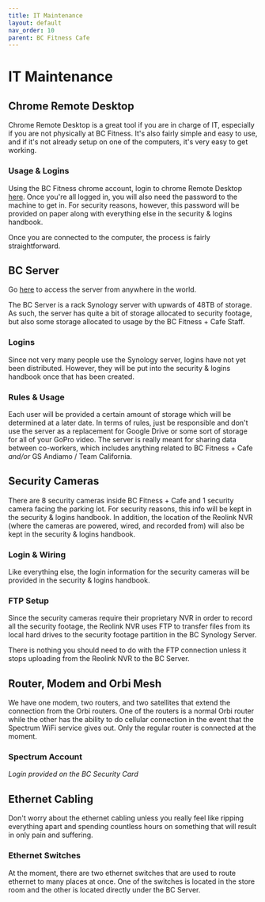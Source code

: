 ```yaml
---
title: IT Maintenance
layout: default
nav_order: 10
parent: BC Fitness Cafe
---
```

# IT Maintenance
## Chrome Remote Desktop
Chrome Remote Desktop is a great tool if you are in charge of IT, especially if you are not physically at BC Fitness. It's also fairly simple and easy to use, and if it's not already setup on one of the computers, it's very easy to get working.
### Usage & Logins
Using the BC Fitness chrome account, login to chrome Remote Desktop [here](https://remotedesktop.google.com/access/). Once you're all logged in, you will also need the password to the machine to get in. For security reasons, however, this password will be provided on paper along with everything else in the security & logins handbook.

Once you are connected to the computer, the process is fairly straightforward.

## BC Server
Go [here](https://bcfitnesscafe.synology.me:42069/) to access the server from anywhere in the world.

The BC Server is a rack Synology server with upwards of 48TB of storage. As such, the server has quite a bit of storage allocated to security footage, but also some storage allocated to usage by the BC Fitness + Cafe Staff.
### Logins
Since not very many people use the Synology server, logins have not yet been distributed. However, they will be put into the security & logins handbook once that has been created.
### Rules & Usage
Each user will be provided a certain amount of storage which will be determined at a later date. In terms of rules, just be responsible and don't use the server as a replacement for Google Drive or some sort of storage for all of your GoPro video. The server is really meant for sharing data between co-workers, which includes anything related to BC Fitness + Cafe *and/or* GS Andiamo / Team California.
## Security Cameras
There are 8 security cameras inside BC Fitness + Cafe and 1 security camera facing the parking lot. For security reasons, this info will be kept in the security & logins handbook. In addition, the location of the Reolink NVR (where the cameras are powered, wired, and recorded from) will also be kept in the security & logins handbook.
### Login & Wiring
Like everything else, the login information for the security cameras will be provided in the security & logins handbook.
### FTP Setup
Since the security cameras require their proprietary NVR in order to record all the security footage, the Reolink NVR uses FTP to transfer files from its local hard drives to the security footage partition in the BC Synology Server.

There is nothing you should need to do with the FTP connection unless it stops uploading from the Reolink NVR to the BC Server.

## Router, Modem and Orbi Mesh
We have one modem, two routers, and two satellites that extend the connection from the Orbi routers. One of the routers is a normal Orbi router while the other has the ability to do cellular connection in the event that the Spectrum WiFi service gives out. Only the regular router is connected at the moment.
### Spectrum Account
*Login provided on the BC Security Card*
## Ethernet Cabling
Don't worry about the ethernet cabling unless you really feel like ripping everything apart and spending countless hours on something that will result in only pain and suffering. 
### Ethernet Switches
At the moment, there are two ethernet switches that are used to route ethernet to many places at once. One of the switches is located in the store room and the other is located directly under the BC Server.